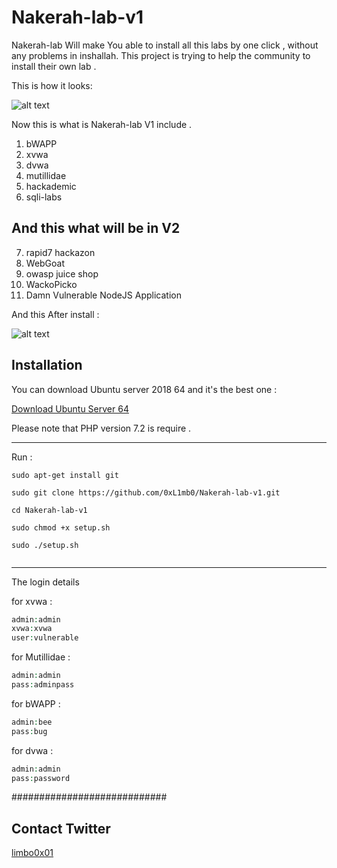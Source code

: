 # Nakerah-lab-v1

Nakerah-lab Will make You able to install all this labs by one click , without any problems in inshallah.
This project is trying to help the community to install their own lab .

This is how it looks:

![alt text](https://github.com/0xL1mb0/Nakerah-lab-v1/blob/master/imgs/1.png "Pic 1")

Now this is what is Nakerah-lab V1 include .

1. bWAPP
2. xvwa
3. dvwa
4. mutillidae
5. hackademic
6. sqli-labs

## And this what will be in V2

7. rapid7 hackazon
8. WebGoat
9. owasp juice shop
10. WackoPicko
11. Damn Vulnerable NodeJS Application

And this After install :

![alt text](https://github.com/0xL1mb0/Nakerah-lab-v1/blob/master/imgs/2.png "Pic 1")

## Installation

You can download Ubuntu server 2018 64 and it's the best one :

[Download Ubuntu Server 64](https://old-releases.ubuntu.com/releases/18.04.5/ubuntu-18.04.5-live-server-amd64.iso)

Please note that PHP version 7.2 is require .

------------------------------
Run :

```
sudo apt-get install git

sudo git clone https://github.com/0xL1mb0/Nakerah-lab-v1.git

cd Nakerah-lab-v1

sudo chmod +x setup.sh

sudo ./setup.sh


```

------------------------------

The login details

for xvwa :
```php
admin:admin
xvwa:xvwa
user:vulnerable
```
for Mutillidae :
```php
admin:admin
pass:adminpass
```
for bWAPP :
```php
admin:bee
pass:bug
```
for dvwa :
```php
admin:admin
pass:password
```


############################
## Contact    Twitter     ##
[limbo0x01](https://twitter.com/limbo0x01)
